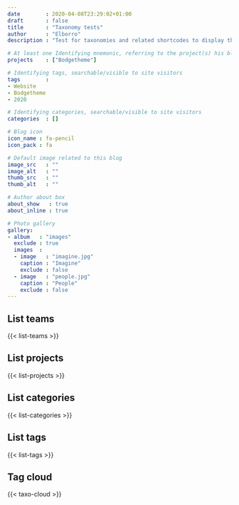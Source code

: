 ```yaml
---
date        : 2020-04-08T23:29:02+01:00
draft       : false
title       : "Taxonomy tests"
author      : "Elborro"
description : "Test for taxonomies and related shortcodes to display them in blog posts. Just a simplified overview for now. Polishing can be done later."

# At least one Identifying mnemonic, referring to the project(s) his blog is related to
projects    : ["Bodgetheme"]

# Identifying tags, searchable/visible to site visitors
tags        :
- Website
- Bodgetheme
- 2020

# Identifying categories, searchable/visible to site visitors
categories  : []

# Blog icon
icon_name : fa-pencil
icon_pack : fa

# Default image related to this blog
image_src   : ""
image_alt   : ""
thumb_src   : ""
thumb_alt   : ""

# Author about box
about_show   : true
about_inline : true

# Photo gallery
gallery:
- album   : "images"
  exclude : true
  images  :
  - image   : "imagine.jpg"
    caption : "Imagine"
    exclude : false
  - image   : "people.jpg"
    caption : "People"
    exclude : false
---
```


## List teams
{{< list-teams >}}

## List projects
{{< list-projects >}}

## List categories
{{< list-categories >}}

## List tags
{{< list-tags >}}

## Tag cloud
{{< taxo-cloud >}}
